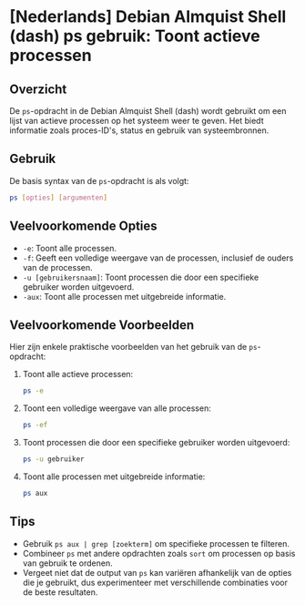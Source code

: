 # [Nederlands] Debian Almquist Shell (dash) ps gebruik: Toont actieve processen

## Overzicht
De `ps`-opdracht in de Debian Almquist Shell (dash) wordt gebruikt om een lijst van actieve processen op het systeem weer te geven. Het biedt informatie zoals proces-ID's, status en gebruik van systeembronnen.

## Gebruik
De basis syntax van de `ps`-opdracht is als volgt:

```sh
ps [opties] [argumenten]
```

## Veelvoorkomende Opties
- `-e`: Toont alle processen.
- `-f`: Geeft een volledige weergave van de processen, inclusief de ouders van de processen.
- `-u [gebruikersnaam]`: Toont processen die door een specifieke gebruiker worden uitgevoerd.
- `-aux`: Toont alle processen met uitgebreide informatie.

## Veelvoorkomende Voorbeelden
Hier zijn enkele praktische voorbeelden van het gebruik van de `ps`-opdracht:

1. Toont alle actieve processen:
   ```sh
   ps -e
   ```

2. Toont een volledige weergave van alle processen:
   ```sh
   ps -ef
   ```

3. Toont processen die door een specifieke gebruiker worden uitgevoerd:
   ```sh
   ps -u gebruiker
   ```

4. Toont alle processen met uitgebreide informatie:
   ```sh
   ps aux
   ```

## Tips
- Gebruik `ps aux | grep [zoekterm]` om specifieke processen te filteren.
- Combineer `ps` met andere opdrachten zoals `sort` om processen op basis van gebruik te ordenen.
- Vergeet niet dat de output van `ps` kan variëren afhankelijk van de opties die je gebruikt, dus experimenteer met verschillende combinaties voor de beste resultaten.